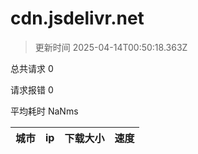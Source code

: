 
  # cdn.jsdelivr.net

  > 更新时间 2025-04-14T00:50:18.363Z
  
  总共请求 0

  请求报错 0

  平均耗时 NaNms

|城市|ip|下载大小|速度|
|-----|----------|---|---|

  